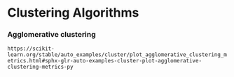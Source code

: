 # Clustering Algorithms 

### Agglomerative clustering

`https://scikit-learn.org/stable/auto_examples/cluster/plot_agglomerative_clustering_metrics.html#sphx-glr-auto-examples-cluster-plot-agglomerative-clustering-metrics-py`